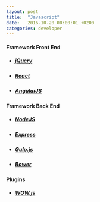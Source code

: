 ```yaml
---
layout: post
title:  "Javascript"
date:   2016-10-20 00:00:01 +0200
categories: developer
---
```

#### **Framework Front End**

* ##### [jQuery][link-jquery]

* ##### [React][link-react]

* ##### [AngularJS][link-angular]

#### **Framework Back End**

* ##### [NodeJS][link-node]

* ##### [Express][link-express]

* ##### [Gulp.js][link-gulp]

* ##### [Bower][link-bower]

#### **Plugins**

* ##### [WOW.js][link-wow]

[link-jquery]: https://jquery.com/
[link-react]: https://facebook.github.io/react/index.html
[link-angular]: https://angularjs.org/
[link-node]: https://nodejs.org/it/
[link-express]: http://expressjs.com/it/
[link-gulp]: http://gulpjs.com/
[link-bower]: https://bower.io/
[link-wow]: http://mynameismatthieu.com/WOW/
